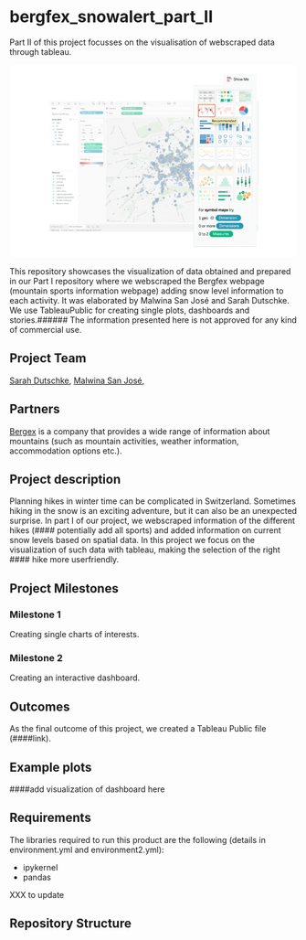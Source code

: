 # bergfex_snowalert_part_II
Part II of this project focusses on the visualisation of webscraped data through tableau.

![](Tableau_teaser.png)

This repository showcases the visualization of data obtained and prepared in our Part I repository where we webscraped the Bergfex webpage (mountain sports information webpage) adding snow level information to each activity. It was elaborated by Malwina San José and Sarah Dutschke. 
We use TableauPublic for creating single plots, dashboards and stories.###### 
The information presented here is not approved for any kind of commercial use.

Project Team
-----------

[Sarah Dutschke](https://www.linkedin.com/in/sarah-dutschke/), 
[Malwina San José](https://www.linkedin.com/in/malwina-san-josé/),

Partners
 -------
[Bergex](https://www.bergfex.com/) is a company that provides a wide range of information about mountains (such as mountain activities, weather information, accommodation options etc.).

Project description
-------------------
Planning hikes in winter time can be complicated in Switzerland. Sometimes hiking in the snow is an exciting adventure, but it can also be an unexpected surprise. In part I of our project, we webscraped information of the different hikes (#### potentially add all sports) and added  information on current snow levels based on spatial data. 
In this project we focus on the visualization of such data with tableau, making the selection of the right #### hike more userfriendly.

Project Milestones
-------------------
### Milestone 1
Creating single charts of interests.

 ### Milestone 2
 Creating an interactive dashboard.

Outcomes
---------
As the final outcome of this project, we created a Tableau Public file (####link).

Example plots
---------

####add visualization of dashboard here


Requirements
------------
The libraries required to run this product are the following (details in environment.yml and environment2.yml):
  - ipykernel
  - pandas

XXX to update
  
  
Repository Structure
------------
